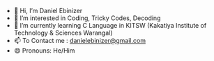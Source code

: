 - 👋 Hi, I’m Daniel Ebinizer
- 👀 I’m interested in Coding, Tricky Codes, Decoding
- 🌱 I’m currently learning C Language in KITSW (Kakatiya Institute of Technology & Sciences Warangal)
- 📫 To Contact me : danielebinizer@gmail.com
- 😄 Pronouns: He/Him

<!---
Daniel-Ebinizer/Daniel-Ebinizer is a ✨ special ✨ repository because its `README.md` (this file) appears on your GitHub profile.
You can click the Preview link to take a look at your changes.
--->
